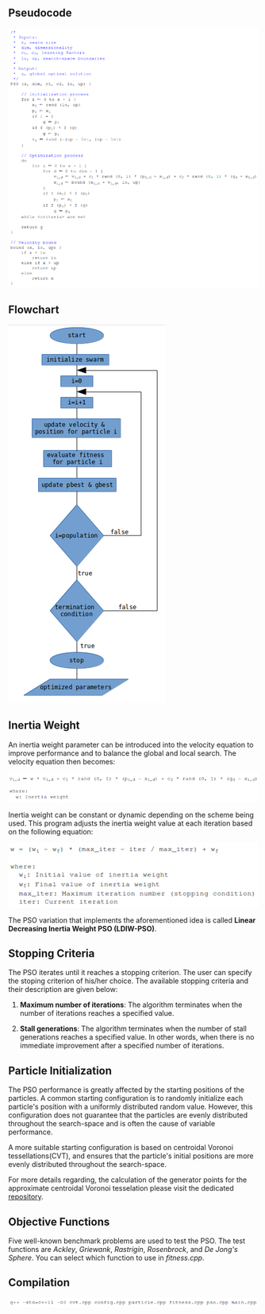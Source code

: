 ## Pseudocode

![pseudocode pseudocode](material/pseudocode.png)

## Flowchart

![flowchart flowchart](material/flowchart.png)

## Inertia Weight

An inertia weight parameter can be introduced into the velocity equation to
improve performance and to balance the global and local search. The velocity 
equation then becomes:

![velocity velocity](material/velocity.png)

Inertia weight can be constant or dynamic depending on the scheme being used. 
This program adjusts the inertia weight value at each iteration based on the 
following equation:

![inertia inertia](material/inertia.png)

The PSO variation that implements the aforementioned idea is called **Linear 
Decreasing Inertia Weight PSO (LDIW-PSO)**.

## Stopping Criteria

The PSO iterates until it reaches a stopping criterion. The user can specify the 
stoping criterion of his/her choice. The available stopping criteria and their 
description are given below: 

1. **Maximum number of iterations**: The algorithm terminates when the number of 
iterations reaches a specified value.

2. **Stall generations**: The algorithm terminates when the number of stall 
generations reaches a specified value. In other words, when there is no 
immediate improvement after a specified number of iterations.

## Particle Initialization

The PSO performance is greatly affected by the starting positions of the 
particles. A common starting configuration is to randomly initialize each 
particle's position with a uniformly distributed random value. However, this 
configuration does not guarantee that the particles are evenly distributed 
throughout the search-space and is often the cause of variable performance. 

A more suitable starting configuration is based on centroidal Voronoi 
tessellations(CVT), and ensures that the particle's initial positions are more
evenly distributed throughout the search-space. 

For more details regarding, the calculation of the generator points for the 
approximate centroidal Voronoi tesselation please visit the dedicated 
[repository](https://github.com/PictureElement/Approximate-CVT).

## Objective Functions

Five well-known benchmark problems are used to test the PSO. The test functions 
are *Ackley*, *Griewank*, *Rastrigin*, *Rosenbrock*, and *De Jong's Sphere*. You 
can select which function to use in *fitness.cpp*. 

## Compilation

![compilation compilation](material/compilation.png)
